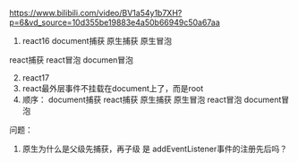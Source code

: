 https://www.bilibili.com/video/BV1a54y1b7XH?p=6&vd_source=10d355be19883e4a50b66949c50a67aa

1. react16
document捕获
原生捕获
原生冒泡

react捕获
react冒泡
documen冒泡


2. react17
1. react最外层事件不挂载在document上了，而是root
2. 顺序：
   document捕获
   react捕获
   原生捕获
   原生冒泡
   react冒泡
   document冒泡


问题：
1. 原生为什么是父级先捕获，再子级
   是 addEventListener事件的注册先后吗？

